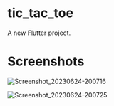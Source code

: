 # tic_tac_toe

A new Flutter project.

# Screenshots
![Screenshot_20230624-200716](https://github.com/AhmedAlboishe/Tic-Tac-Toe-in-Flutter/assets/137690747/4f201e86-757a-4526-92a9-fd87ad92de8a)

![Screenshot_20230624-200725](https://github.com/AhmedAlboishe/Tic-Tac-Toe-in-Flutter/assets/137690747/6a12d57d-c974-4cf7-9c3c-b5939f70fb4b)
